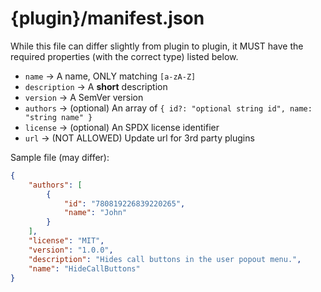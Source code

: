 # {plugin}/manifest.json

While this file can differ slightly from plugin to plugin, it MUST have the required properties (with the correct type) listed below.

- `name` -> A name, ONLY matching `[a-zA-Z]`
- `description` -> A **short** description
- `version` -> A SemVer version
- `authors` -> (optional) An array of `{ id?: "optional string id", name: "string name" }`
- `license` -> (optional) An SPDX license identifier
- `url` -> (NOT ALLOWED) Update url for 3rd party plugins

Sample file (may differ):

```json
{
    "authors": [
        {
            "id": "780819226839220265",
            "name": "John"
        }
    ],
    "license": "MIT",
    "version": "1.0.0",
    "description": "Hides call buttons in the user popout menu.",
    "name": "HideCallButtons"
}
```